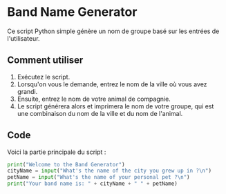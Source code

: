 # Band Name Generator

Ce script Python simple génère un nom de groupe basé sur les entrées de l'utilisateur.

## Comment utiliser

1. Exécutez le script.
2. Lorsqu'on vous le demande, entrez le nom de la ville où vous avez grandi.
3. Ensuite, entrez le nom de votre animal de compagnie.
4. Le script générera alors et imprimera le nom de votre groupe, qui est une combinaison du nom de la ville et du nom de l'animal.

## Code

Voici la partie principale du script :

```python
print("Welcome to the Band Generator")
cityName = input("What's the name of the city you grew up in ?\n")
petName = input("What's the name of your personal pet ?\n")
print("Your band name is: " + cityName + " " + petName)